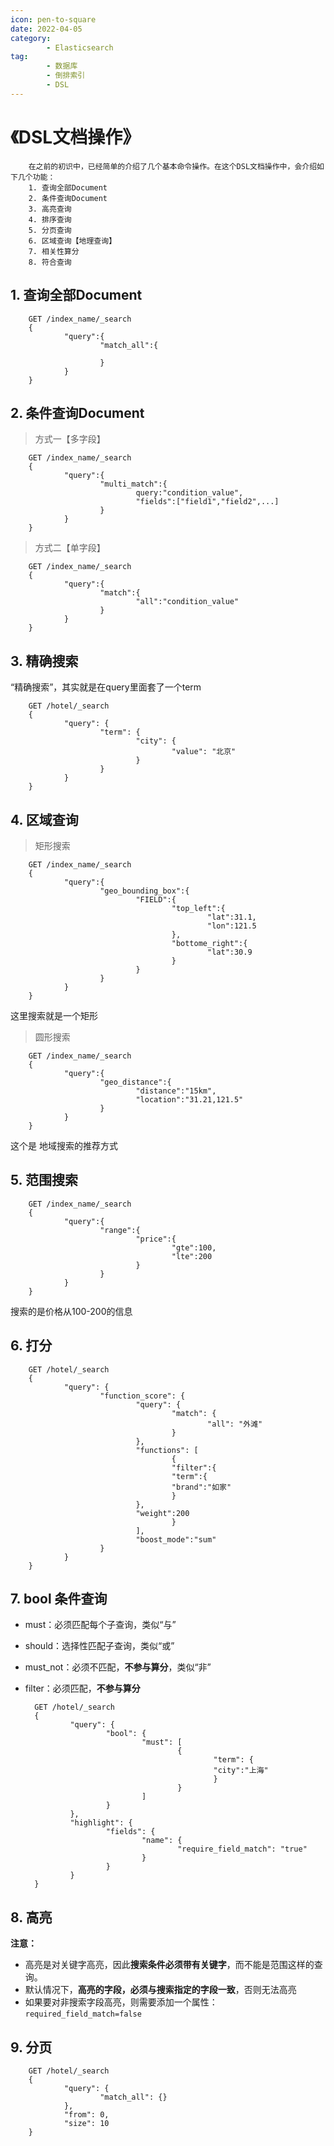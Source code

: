 ```yaml
---
icon: pen-to-square
date: 2022-04-05
category:
        - Elasticsearch
tag:
        - 数据库
        - 倒排索引
        - DSL
---
```


# 《DSL文档操作》

        在之前的初识中，已经简单的介绍了几个基本命令操作。在这个DSL文档操作中，会介绍如下几个功能：
        1. 查询全部Document
        2. 条件查询Document
        3. 高亮查询
        4. 排序查询
        5. 分页查询
        6. 区域查询【地理查询】
        7. 相关性算分
        8. 符合查询

## 1. 查询全部Document


        GET /index_name/_search
        {
                "query":{
                        "match_all":{

                        }
                }
        }

## 2. 条件查询Document

> 方式一【多字段】

        GET /index_name/_search
        {
                "query":{
                        "multi_match":{
                                query:"condition_value",
                                "fields":["field1","field2",...]
                        }
                }
        }

> 方式二【单字段】

        GET /index_name/_search
        {
                "query":{
                        "match":{
                                "all":"condition_value"
                        }
                }
        }

## 3. 精确搜索

“精确搜索”，其实就是在query里面套了一个term

        GET /hotel/_search
        {
                "query": {
                        "term": {
                                "city": {
                                        "value": "北京"
                                }
                        }
                }
        }

## 4. 区域查询

> 矩形搜索

        GET /index_name/_search
        {
                "query":{
                        "geo_bounding_box":{
                                "FIELD":{
                                        "top_left":{
                                                "lat":31.1,
                                                "lon":121.5
                                        },
                                        "bottome_right":{
                                                "lat":30.9
                                        }
                                }
                        }
                }
        }
这里搜索就是一个矩形

> 圆形搜索

        GET /index_name/_search
        {
                "query":{
                        "geo_distance":{
                                "distance":"15km",
                                "location":"31.21,121.5"
                        }
                }
        }
这个是 地域搜索的推荐方式

## 5. 范围搜索

        GET /index_name/_search
        {
                "query":{
                        "range":{
                                "price":{
                                        "gte":100,
                                        "lte":200
                                }
                        }
                }
        }

搜索的是价格从100-200的信息

## 6. 打分

        GET /hotel/_search
        {
                "query": {
                        "function_score": {
                                "query": {
                                        "match": {
                                                "all": "外滩"
                                        }
                                },
                                "functions": [
                                        {
                                        "filter":{
                                        "term":{
                                        "brand":"如家"
                                        }
                                },
                                "weight":200
                                        }
                                ],
                                "boost_mode":"sum"
                        }
                }
        }

## 7. bool 条件查询

- must：必须匹配每个子查询，类似“与”
- should：选择性匹配子查询，类似“或”
- must_not：必须不匹配，**不参与算分**，类似“非”
- filter：必须匹配，**不参与算分**

        GET /hotel/_search
        {
                "query": {
                        "bool": {
                                "must": [
                                        {
                                                "term": {
                                                "city":"上海"
                                                }
                                        }
                                ]
                        }
                },
                "highlight": {
                        "fields": {
                                "name": {
                                        "require_field_match": "true"
                                }
                        }
                }
        }

## 8. 高亮

**注意：**

- 高亮是对关键字高亮，因此**搜索条件必须带有关键字**，而不能是范围这样的查询。
- 默认情况下，**高亮的字段，必须与搜索指定的字段一致**，否则无法高亮
- 如果要对非搜索字段高亮，则需要添加一个属性：`required_field_match=false`

## 9. 分页

        GET /hotel/_search
        {
                "query": {
                        "match_all": {}
                },
                "from": 0,
                "size": 10
        }